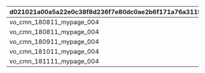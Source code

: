 |d021021a00a5a22e0c38f8d236f7e80dc0ae2b6f171a76a3119f13bc0deb02b3|f758029161b9223cb08273296e49611e8a89b8e4bce68391475a5254bb8b31df|067f03951935f47dcd652adc962427bfaaf84d7a094a114a9c62671ec4f766b7|8dbba41a05b953d5a85e55a837e208744b4dd1ee53fe0fdd1073a39ba00f14ac|5f2240ae4cdc58f890574dc4ec5c8362bd6e1e8b0ba5f7ff321154d02de2e244|7c9921c89ca451fb1add38e034a7f32417157d3b4f3539379644ffebc017977f|
| --- | --- | --- | --- | --- | --- |
|vo_cmn_180811_mypage_004||180701||vo_cmn_180711_mypage_001||
|vo_cmn_180811_mypage_004|vo_cmn_180811_mypage_007|180801||vo_cmn_180811_mypage_001||
|vo_cmn_180911_mypage_004||180901||vo_cmn_180911_mypage_001||
|vo_cmn_181011_mypage_004||181001||vo_cmn_181011_mypage_001||
|vo_cmn_181111_mypage_004||181101||vo_cmn_181111_mypage_001||